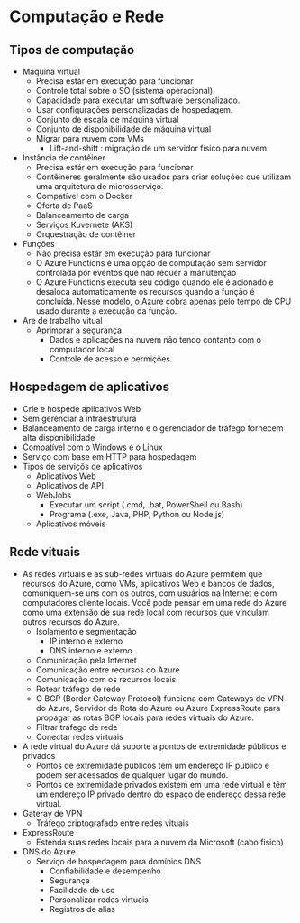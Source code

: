 # Computação e Rede

## Tipos de computação 
 - Máquina virtual
      - Precisa estár em execução para funcionar
      - Controle total sobre o SO (sistema operacional).
      - Capacidade para executar um software personalizado.
      - Usar configurações personalizadas de hospedagem.
      - Conjunto de escala de máquina virtual
      - Conjunto de disponibilidade de máquina virtual
      - Migrar para nuvem com VMs
        - Lift-and-shift : migração de um servidor físico para nuvem.
 - Instância de contêiner
      - Precisa estár em execução para funcionar
      - Contêineres geralmente são usados para criar soluções que utilizam uma arquitetura de microsserviço. 
      - Compatível com o Docker
      - Oferta de PaaS
      - Balanceamento de carga
      - Serviços Kuvernete (AKS)
      - Orquestração de contêiner
 - Funções
      - Não precisa estár em execução para funcionar
      - O Azure Functions é uma opção de computação sem servidor controlada por eventos que não requer a manutenção
      - O Azure Functions executa seu código quando ele é acionado e desaloca automaticamente os recursos quando a função é concluída. Nesse modelo, o Azure cobra apenas pelo tempo de CPU usado durante a execução da função.
 - Are de trabalho vitual
      - Aprimorar a segurança
        - Dados e aplicações na nuvem não tendo contanto com o computador local
        - Controle de acesso e permições.

## Hospedagem de aplicativos
 - Crie e hospede aplicativos Web
 - Sem gerenciar a infraestrutura
 - Balanceamento de carga interno e o gerenciador de tráfego fornecem alta disponibilidade
 - Compatível com o Windows e o Linux
 - Serviço com base em HTTP para hospedagem
 - Tipos de serviçõs de aplicativos 
     - Aplicativos Web
     - Aplicativos de API
     - WebJobs
       - Executar um script (.cmd, .bat, PowerShell ou Bash)
       - Programa (.exe, Java, PHP, Python ou Node.js) 
     - Aplicativos móveis
## Rede vituais
 - As redes virtuais e as sub-redes virtuais do Azure permitem que recursos do Azure, como VMs, aplicativos Web e bancos de dados, comuniquem-se uns com os outros, com usuários na Internet e com computadores cliente locais. Você pode pensar em uma rede do Azure como uma extensão de sua rede local com recursos que vinculam outros recursos do Azure.
     - Isolamento e segmentação
        - IP interno e externo 
        - DNS interno e externo
     - Comunicação pela Internet
     - Comunicação entre recursos do Azure
     - Comunicação com os recursos locais
     - Rotear tráfego de rede
      - O BGP (Border Gateway Protocol) funciona com Gateways de VPN do Azure, Servidor de Rota do Azure ou Azure ExpressRoute para propagar as rotas BGP locais para redes virtuais do Azure.
     - Filtrar tráfego de rede
     - Conectar redes virtuais
 - A rede virtual do Azure dá suporte a pontos de extremidade públicos e privados
     - Pontos de extremidade públicos têm um endereço IP público e podem ser acessados de qualquer lugar do mundo.
     - Pontos de extremidade privados existem em uma rede virtual e têm um endereço IP privado dentro do espaço de endereço dessa rede virtual.
 - Gateray de VPN
     - Tráfego criptografado entre redes vituais
 - ExpressRoute
     - Estenda suas redes locais para a nuvem da Microsoft (cabo fisico)
 - DNS do Azure
     - Serviço de hospedagem para domínios DNS
       - Confiabilidade e desempenho
       - Segurança
       - Facilidade de uso
       - Personalizar redes virtuais
       - Registros de alias
